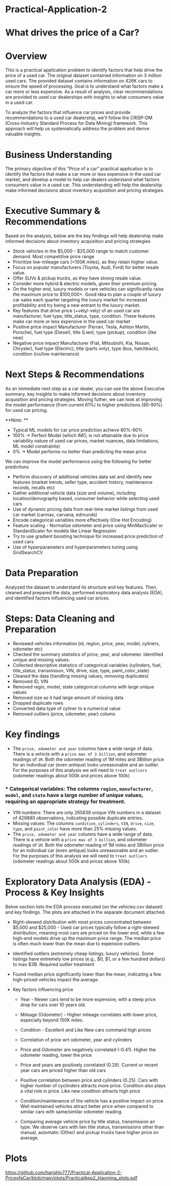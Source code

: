 # Practical-Application-2
# What drives the price of a Car?

# Overview
This is a practical application problem to identify factors that help drive the price of a used car. The original dataset contained information on 3 million used cars. The provided dataset contains information on 426K cars to ensure the speed of processing. Goal is to understand what factors make a car more or less expensive. As a result of analysis, clear recommendations are provided to used car dealerships with insights to what consumers value in a used car.

To analyze the factors that influence car prices and provide recommendations to a used car dealership, we'll follow the CRISP-DM (Cross-Industry Standard Process for Data Mining) framework. This approach will help us systematically address the problem and derive valuable insights.

# Business Understanding
The primary objective of this "Price of a car" practical application is to identify the factors that make a car more or less expensive in the used car market, and develop a model to help car dealers understand what factors consumers value in a used car. This understanding will help the dealership make informed decisions about inventory acquisition and pricing strategies.

# Executive Summary & Recommendations
Based on the analysis, below are the key findings will help dealership make informed decisions about inventory acquisition and pricing strategies

- Stock vehicles in the $5,000 - $25,000 range to match customer demand. Most competitive price range 
- Prioritize low-mileage cars (<100K miles), as they retain higher value.
- Focus on popular manufacturers (Toyota, Audi, Ford) for better resale value.
- Offer SUVs & pickup trucks, as they have strong resale value.
- Consider more hybrid & electric models, given their premium pricing.
- On the higher end, luxury models or rare vehicles can significantly raise the maximum price to $100,000+. Good idea to plan a couple of luxury car sales each quarter targeting the luxury market for increased profitability and try being a new entrant to the luxury market.
- Key features that drive price (+vely/-vely) of an used car are manufacturer, fuel type, title_status, type, condition. These features make car more or less expensive in the used car market
- Positive price impact
Manufacturer (Ferrari, Tesla, Ashton Martin, Porsche), fuel type (Diesel), title (Lien), type (pickup), condition (like new)
- Negative price impact
Manufacturer (Fiat, Mitsubishi, Kia, Nissan, Chrysler), fuel type (Electric), title (parts only), type (bus, hatchback), condition (no/low maintenance)

# Next Steps & Recommendations

As an immediate next step as a car dealer, you can use the above Executive summary, key insights to make informed decisions about inventory acquisition and pricing strategies. Moving futher, we can look at improving the model performance (from current 61%) to higher predictions (80-90%) for used car pricing.

**Note: **
- Typical ML models for car price prediction achieve 60%-90%
- 100% → Perfect Model (which IMO, is not attainable due to price variability nature of used car prices, market nuances, data limitations, ML model constraints)
- 0% → Model performs no better than predicting the mean price

We can improve the model performance using the following for better predictions

- Perform discovery of additional vehicles data set and identify new features (market trends, seller type, accident history, maintenance records, recalls etc)
- Gather additional vehicle data (size and volume), including location/demography based, consumer behavior while selecting used cars
- Use of dynamic pricing data from real-time market listings from used car market (carmax, carvana, edmunds)
- Encode categorical variables more effectively (One Hot Encoding)
- Feature scaling - Normalize odometer and price using MinMaxScaler or StandardScaler for models like Linear Regression
- Try to use gradient boosting technique for increased price prediction of used cars
- Use of hyperparameters and hyperparameters tuning using GridSearchCV

# Data Preparation
Analyzed the dataset to understand its structure and key features. Then, cleaned and prepared the data, performed exploratory data analysis (EDA), and identified factors influencing used car prices.

# Steps: Data Cleaning and Preparation
- Reviewed vehicles information (id, region, price, year, model, cyliners, odometer etc)
- Checked the summary statistics of price, year, and odometer. Identified unique and missing values.
- Collected descriptive statistics of categorical variables (cylinders, fuel, title_status, transmisson, VIN, drive, size, type, paint_color_state)
- Cleaned the data (handling missing values, removing duplicates)
- Removed ID, VIN
- Removed regio, model, state categorical columns with large unique values
- Removed size as it had large amount of missing data
- Dropped duplicate rows 
- Converted data type of cyliner to a numerical value
- Removed outliers (price, odometer, year) colums

# Key findings
* The `price, odometer and year` columns have a wide range of data. There is a vehicle with a `price max of 3 billion`, and odometer readings of `1M`. Both the odometer reading of 1M miles and 3Billion price for an individual car (even antique) looks unreasonable and an outlier. For the purposes of this analysis we will need to `treat outliers` (odometer readings about 500k and prices above 100k)

### * Categorical variables: The columns `region`, `manufacturer`, `model`, and `state` have a large number of unique values, requiring an appropriate strategy for treatment.
* VIN numbers: There are only 265838 unique VIN numbers in a dataset of 426880 observations, indicating possible duplicate entries.
* Missing values: The columns `condition`, `cylinders`, `VIN`, `drive`, `size`, `type`, and `paint_color` have more than 25% missing values.
* The `price, odometer and year` columns have a wide range of data. There is a vehicle with a `price max of 3 billion`, and odometer readings of `1M`. Both the odometer reading of 1M miles and 3Billion price for an individual car (even antique) looks unreasonable and an outlier. For the purposes of this analysis we will need to `treat outliers` (odometer readings about 500k and prices above 100k)

# Exploratory Data Analysis (EDA) - Process & Key Insights
Below section lists the EDA process executed (on the vehicles.csv dataset) and key findings. The plots are attached in the separate document attached.

- Right-skewed distribution with most prices concentrated between $5,000 and $25,000 - Used car prices typically follow a right-skewed distribution, meaning most cars are priced on the lower end, while a few high-end models drive up the maximum price range. The median price is often much lower than the mean due to expensive outliers.

- Identified outliers (extremely cheap listings, luxury vehicles). Some listings have extremely low prices (e.g., $0, $1, or a few hundred dollars) to max $3B. Required outlier treatment

- Found median price significantly lower than the mean, indicating a few high-priced vehicles impact the average.

- Key factors influencing price
  - Year - Newer cars tend to be more expensive, with a steep price drop for cars over 10 years old.
  - Mileage (Odometer) - Higher mileage correlates with lower price, especially beyond 150K miles.
  - Condition - Excellent and Like New cars command high prices 
  
  - Correlation of price wrt odometer, year and cylinders
  - Price and Odometer are negatively correlated (-0.41). Higher the odometer reading, lower the price
  - Price and years are positively correlated (0.29). Current or recent year cars are priced higher than old cars
  - Positive correlation between price and cylinders (0.25). Cars with higher number of cyclinders attracts more price. Condition also plays a vital role in price. Like new condition attracts high price

  - Condition/maintenance of the vehicle has a positive impact on price. Well maintained vehicles attract better price when compared to similar cars with same/similar odometer reading.
 
  - Comparing average vehicle price by title status, transmission an type. We observe cars with lien title status, transmissions other than manual, automatic (Other) and pickup trucks have higher price on average.

# Plots
https://github.com/harishlv777/Practical-Application-2-PriceofaCar/blob/main/plots/PracticalApp2_hlaxmina_plots.pdf





